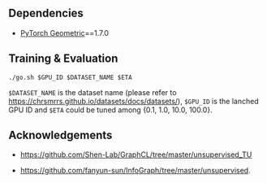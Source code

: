 ## Dependencies
* [PyTorch Geometric](https://github.com/rusty1s/pytorch_geometric#installation)==1.7.0

## Training & Evaluation

```
./go.sh $GPU_ID $DATASET_NAME $ETA
```

```$DATASET_NAME``` is the dataset name (please refer to https://chrsmrrs.github.io/datasets/docs/datasets/), ```$GPU_ID``` is the lanched GPU ID and ```$ETA``` could be tuned among {0.1, 1.0, 10.0, 100.0}.

## Acknowledgements
- https://github.com/Shen-Lab/GraphCL/tree/master/unsupervised_TU

- https://github.com/fanyun-sun/InfoGraph/tree/master/unsupervised.
